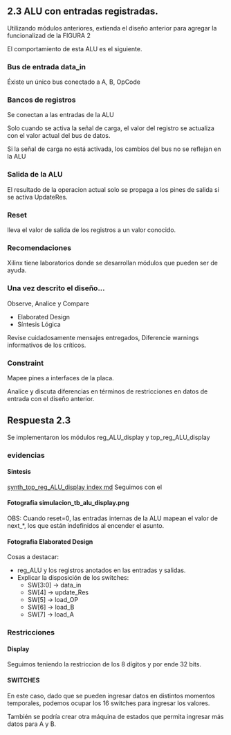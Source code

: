 ## 2.3 ALU con entradas registradas.
Utilizando módulos anteriores, extienda el diseño anterior para agregar la funcionalizad de la FIGURA 2

El comportamiento de esta ALU es el siguiente.

### Bus de entrada data_in
Éxiste un único bus conectado a A, B, OpCode

### Bancos de registros
Se conectan a las entradas de la ALU

Solo cuando se activa la señal de carga, el valor del registro se actualiza con el valor actual del bus de datos.

Si la señal de carga no está activada, los cambios del bus no se reflejan en la ALU

### Salida de la ALU
El resultado de la operacion actual solo se propaga a los pines de salida si se activa UpdateRes.

### Reset
lleva el valor de salida de los registros a un valor conocido.

### Recomendaciones
Xilinx tiene laboratorios donde se desarrollan módulos que pueden ser de ayuda.


### Una vez descrito el diseño...
Observe, Analice y Compare
- Elaborated Design
- Síntesis Lógica

Revise cuidadosamente mensajes entregados, Diferencie warnings informativos de los críticos.

### Constraint
Mapee pines a interfaces de la placa.

Analice y discuta diferencias en términos de restricciones en datos de entrada con el diseño anterior.



## Respuesta 2.3
Se implementaron los módulos reg_ALU_display y top_reg_ALU_display

### evidencias
#### Sintesis
[synth_top_reg_ALU_display index md](synth_top_reg_ALU_display/index.md)
Seguimos con el 

#### Fotografia simulacion_tb_alu_display.png



OBS: Cuando reset=0, las entradas internas de la ALU mapean el valor de next_*, los que están indefinidos al encender el asunto.


#### Fotografia Elaborated Design
Cosas a destacar:
- reg_ALU y los registros anotados en las entradas y salidas.
- Explicar la disposición de los switches:
    - SW[3:0] -> data_in
    - SW[4]   -> update_Res
    - SW[5]   -> load_OP
    - SW[6]   -> load_B
    - SW[7]   -> load_A

### Restricciones
#### Display
Seguimos teniendo la restriccion de los 8 dígitos y por ende 32 bits.

#### SWITCHES
En este caso, dado que se pueden ingresar datos en distintos momentos temporales, podemos ocupar los 16 switches para ingresar los valores.

También se podría crear otra máquina de estados que permita ingresar más datos para A y B.
